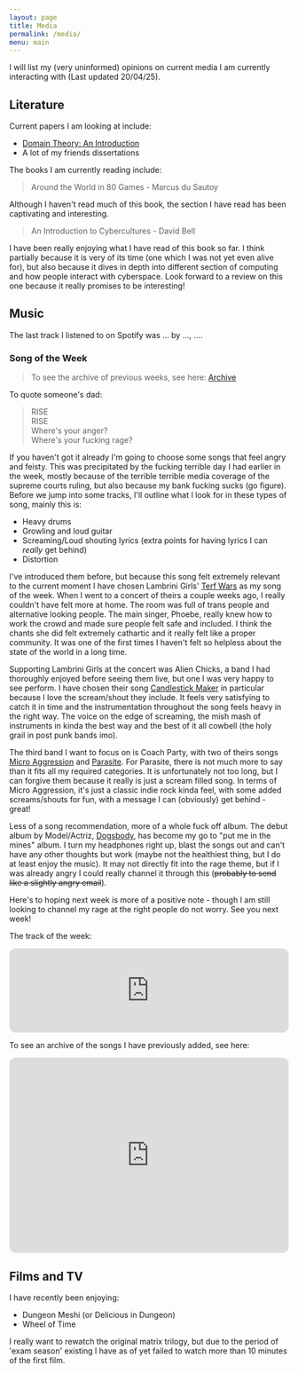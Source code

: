 ```yaml
---
layout: page
title: Media
permalink: /media/
menu: main
---
```


I will list my (very uninformed) opinions on current media I am currently interacting with (Last updated 20/04/25).

## Literature

Current papers I am looking at include:

- [Domain Theory: An Introduction](https://arxiv.org/abs/1605.05858)
- A lot of my friends dissertations

The books I am currently reading include:

> Around the World in 80 Games - Marcus du Sautoy

Although I haven't read much of this book, the section I have read has been captivating and interesting.

> An Introduction to Cybercultures - David Bell

I have been really enjoying what I have read of this book so far. I think partially because it is very of its time (one which I was not yet even alive for), but also because it dives in depth into different section of computing and how people interact with cyberspace. Look forward to a review on this one because it really promises to be interesting!

## Music

<p>
    The last track I listened to on Spotify was
    <span data-nowplaying="TrackLink">...</span>
    by <span data-nowplaying="ArtistsLink">...</span>,
    <span data-nowplaying="TimeSince">...</span>.
</p>
<script src="https://now-playing.akpain.net/script/njuav1quxpqzgp8tyhkfba5on"></script>

### Song of the Week

> To see the archive of previous weeks, see here: [Archive](/media/song-archive)

To quote someone's dad:

> RISE  
  RISE  
  Where's your anger?  
  Where's your fucking rage?  

If you haven't got it already I'm going to choose some songs that feel angry and feisty. This was precipitated by the fucking terrible day I had earlier in the week, mostly because of the terrible terrible media coverage of the supreme courts ruling, but also because my bank fucking sucks (go figure). Before we jump into some tracks, I'll outline what I look for in these types of song, mainly this is:
- Heavy drums
- Growling and loud guitar
- Screaming/Loud shouting lyrics (extra points for having lyrics I can *really* get behind)
- Distortion

I've introduced them before, but because this song felt extremely relevant to the current moment I have chosen Lambrini Girls' [Terf Wars](https://open.spotify.com/track/7aNvsOmhlc4V07PdT4YgtN?si=34991ad5697248cc) as my song of the week. When I went to a concert of theirs a couple weeks ago, I really couldn't have felt more at home. The room was full of trans people and alternative looking people. The main singer, Phoebe, really knew how to work the crowd and made sure people felt safe and included. I think the chants she did felt extremely cathartic and it really felt like a proper community. It was one of the first times I haven't felt so helpless about the state of the world in a long time.

Supporting Lambrini Girls at the concert was Alien Chicks, a band I had thoroughly enjoyed before seeing them live, but one I was very happy to see perform. I have chosen their song [Candlestick Maker](https://open.spotify.com/track/2a4u1DkUlDNRnkWBVQoeer?si=79161c7b32cd4d78) in particular because I love the scream/shout they include. It feels very satisfying to catch it in time and the instrumentation throughout the song feels heavy in the right way. The voice on the edge of screaming, the mish mash of instruments in kinda the best way and the best of it all cowbell (the holy grail in post punk bands imo).

The third band I want to focus on is Coach Party, with two of theirs songs [Micro Aggression](https://open.spotify.com/track/0AoVDlD4Da25HVGUpM0liK?si=74e312acccc14639) and [Parasite](https://open.spotify.com/track/4EDSWFoLE7TgCrl0Eol9dV?si=5b9c75272a5644e3). For Parasite, there is not much more to say than it fits all my required categories. It is unfortunately not too long, but I can forgive them because it really is just a scream filled song. In terms of Micro Aggression, it's just a classic indie rock kinda feel, with some added screams/shouts for fun, with a message I can (obviously) get behind - great! 

Less of a song recommendation, more of a whole fuck off album. The debut album by Model/Actriz, [Dogsbody](https://open.spotify.com/album/1DWLFwBZxTSBWw7G9uhpok?si=06PXTio5Qkuv6Rwmr5M10Q), has become my go to "put me in the mines" album. I turn my headphones right up, blast the songs out and can't have any other thoughts but work (maybe not the healthiest thing, but I do at least enjoy the music). It may not directly fit into the rage theme, but if I was already angry I could really channel it through this (~~probably to send like a slightly angry email~~).

Here's to hoping next week is more of a positive note - though I am still looking to channel my rage at the right people do not worry. See you next week!

The track of the week:

<iframe style="border-radius:12px" src="https://open.spotify.com/embed/track/7aNvsOmhlc4V07PdT4YgtN?utm_source=generator" width="100%" height="152" frameBorder="0" allowfullscreen="" allow="autoplay; clipboard-write; encrypted-media; fullscreen; picture-in-picture" loading="lazy"></iframe>

To see an archive of the songs I have previously added, see here:

<iframe style="border-radius:12px" src="https://open.spotify.com/embed/playlist/3fbq2MJ5qVj6IfPwzSaj2F?utm_source=generator&theme=0" width="100%" height="352" frameBorder="0" allowfullscreen="" allow="autoplay; clipboard-write; encrypted-media; fullscreen; picture-in-picture" loading="lazy"></iframe>

## Films and TV

I have recently been enjoying:
- Dungeon Meshi (or Delicious in Dungeon)
- Wheel of Time

I really want to rewatch the original matrix trilogy, but due to the period of 'exam season' existing I have as of yet failed to watch more than 10 minutes of the first film.
